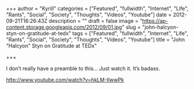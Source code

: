 +++
author = "Kyrill"
categories = ["Featured", "fullwidth", "Internet", "Life", "Rants", "Social", "Society", "Thoughts", "Videos", "Youtube"]
date = 2012-09-21T16:26:43Z
description = ""
draft = false
image = "https://ap-content.storage.googleapis.com/2012/09/01.jpg"
slug = "john-halcyon-styn-on-gratitude-at-tedx"
tags = ["Featured", "fullwidth", "Internet", "Life", "Rants", "Social", "Society", "Thoughts", "Videos", "Youtube"]
title = "John \"Halcyon\" Styn on Gratitude at TEDx"

+++


I don’t really have a preamble to this… Just watch it. It’s badass.

http://www.youtube.com/watch?v=hkLM-IlwwPk


